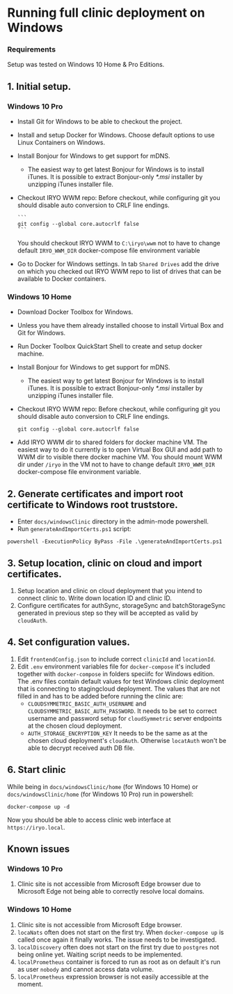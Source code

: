 # Running full clinic deployment on Windows

### Requirements

Setup was tested on Windows 10 Home & Pro Editions.

## 1. Initial setup.

### Windows 10 Pro

*   Install Git for Windows to be able to checkout the project.
*   Install and setup Docker for Windows. Choose default options to use Linux Containers on Windows.
*   Install Bonjour for Windows to get support for mDNS.
    *   The easiest way to get latest Bonjour for Windows is to install iTunes. It is possible to extract Bonjour-only _\*.msi_ installer by unzipping iTunes installer file.
*   Checkout IRYO WWM repo:
    Before checkout, while configuring git you should disable auto conversion to CRLF line endings.

        ```
        git config --global core.autocrlf false
        ```

    You should checkout IRYO WWM to `C:\iryo\wwm` not to have to change default `IRYO_WWM_DIR` docker-compose file environment variable

*   Go to Docker for Windows settings. In tab `Shared Drives` add the drive on which you checked out IRYO WWM repo to list of drives that can be available to Docker containers.

### Windows 10 Home

*   Download Docker Toolbox for Windows.
*   Unless you have them already installed choose to install Virtual Box and Git for Windows.
*   Run Docker Toolbox QuickStart Shell to create and setup docker machine.
*   Install Bonjour for Windows to get support for mDNS.
    *   The easiest way to get latest Bonjour for Windows is to install iTunes. It is possible to extract Bonjour-only _\*.msi_ installer by unzipping iTunes installer file.
*   Checkout IRYO WWM repo:
    Before checkout, while configuring git you should disable auto conversion to CRLF line endings.

    ```
    git config --global core.autocrlf false
    ```

*   Add IRYO WWM dir to shared folders for docker machine VM.
    The easiest way to do it currently is to open Virtual Box GUI and add path to WWM dir to visible there docker machine VM. You should mount WWM dir under `/iryo` in the VM not to have to change default `IRYO_WWM_DIR` docker-compose file environment variable.

## 2. Generate certificates and import root certificate to Windows root truststore.

*   Enter `docs/windowsClinic` directory in the admin-mode powershell.
*   Run `generateAndImportCerts.ps1` script:

```
powershell -ExecutionPolicy ByPass -File .\generateAndImportCerts.ps1
```

## 3. Setup location, clinic on cloud and import certificates.

1.  Setup location and clinic on cloud deployment that you intend to connect clinic to. Write down location ID and clinic ID.
2.  Configure certificates for authSync, storageSync and batchStorageSync generated in previous step so they will be accepted as valid by `cloudAuth`.

## 4. Set configuration values.

1.  Edit `frontendConfig.json` to include correct `clinicId` and `locationId`.
2.  Edit `.env` environment variables file for `docker-compose` it's included together with `docker-compose` in folders speciifc for Windows edition.
    The .env files contain default values for test Windows clinic deployment that is connecting to stagingcloud deployment.
    The values that are not filled in and has to be added before running the clinic are:
    *   `CLOUDSYMMETRIC_BASIC_AUTH_USERNAME` and `CLOUDSYMMETRIC_BASIC_AUTH_PASSWORD`.
        It needs to be set to correct username and password setup for `cloudSymmetric` server endpoints at the chosen cloud deployment.
    *   `AUTH_STORAGE_ENCRYPTION_KEY`
        It needs to be the same as at the chosen cloud deployment's `cloudAuth`. Otherwise `locatAuth` won't be able to decrypt received auth DB file.

## 6. Start clinic

While being in `docs/windowsClinic/home` (for Windows 10 Home) or `docs/windowsClinic/home` (for Windows 10 Pro) run in powershell:

```
docker-compose up -d
```

Now you should be able to access clinic web interface at `https://iryo.local`.

## Known issues

### Windows 10 Pro

1.  Clinic site is not accessible from Microsoft Edge browser due to Microsoft Edge not being able to correctly resolve local domains.

### Windows 10 Home

1.  Clinic site is not accessible from Microsoft Edge browser.
2.  `locaNats` often does not start on the first try. When `docker-compose up` is called once again it finally works. The issue needs to be investigated.
3.  `localDiscovery` often does not start on the first try due to `postgres` not being online yet. Waiting script needs to be implemented.
4.  `localPrometheus` container is forced to run as root as on default it's run as user `nobody` and cannot access data volume.
5.  `localPrometheus` expression browser is not easily accessible at the moment.
